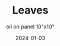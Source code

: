 ---
weight: 8
images:
- https://www.instagram.com/p/C1qQMo-Rewm/media/?size=l

title: Leaves
subtitle: oil on panel 10"x10"
hideExif: true
multipleColumn: true
date: 2024-01-03
tags:
- archive # all posts
- painting
- oil
---